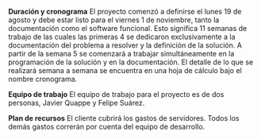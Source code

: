 **Duración y cronograma**
El proyecto comenzó a definirse el lunes 19 de agosto y debe estar listo para el viernes 1 de noviembre, tanto la documentación como el software funcional. Esto significa 11 semanas de trabajo de las cuales las primeras 4 se dedicaron exclusivamente a la documentación del problema a resolver y la definición de la solución. A partir de la semana 5 se comenzará a trabajar simultáneamente en la programación de la solución y en la documentación. El detalle de lo que se realizará semana a semana se encuentra en una hoja de cálculo bajo el nombre cronograma.

**Equipo de trabajo**
El equipo de trabajo para el proyecto es de dos personas, Javier Quappe y Felipe Suárez.

**Plan de recursos**
El cliente cubrirá los gastos de servidores. Todos los demás gastos correrán por cuenta del equipo de desarrollo.
